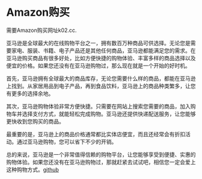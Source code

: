 # Amazon购买

需要Amazon购买网址k02.cc.

亚马逊是全球最大的在线购物平台之一，拥有数百万种商品可供选择。无论您是需要家电、服装、书籍、电子产品还是其他任何商品，亚马逊都能满足您的需求。在亚马逊购买商品有很多好处，比如方便快捷的购物体验、丰富多样的商品选择以及便宜的价格。如果您还没有在亚马逊购物过，那么现在就是一个开始的好时机。

首先，亚马逊拥有全球最大的商品库存，无论您需要什么样的商品，都能在亚马逊上找到。从家居用品到电子产品，再到食品饮料，亚马逊上的商品种类繁多，让您有更多的选择余地。

其次，亚马逊购物体验非常方便快捷。只需要在网站上搜索您需要的商品，加入购物车并选择支付方式，就能轻松完成购物。亚马逊还提供快递配送服务，让您能够更快收到您购买的商品。

最重要的是，亚马逊上的商品价格通常都比实体店便宜，而且还经常会有折扣活动。通过亚马逊购物，您可以省下不少的开销。

总的来说，亚马逊是一个非常值得信赖的购物平台，让您能够享受到便捷、实惠的购物体验。如果您还没有在亚马逊购物过，那就赶紧去试试吧，相信您一定会爱上这种购物方式。[github](https://github.com)